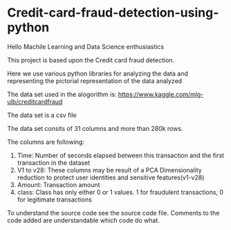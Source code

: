 # Credit-card-fraud-detection-using-python

Hello Machile Learning and Data Science enthusiastics

This project is based upon the Credit card fraud detection.

Here we use various python libraries for analyzing the data and representing the pictorial representation of the data analyzed

The data set used in the alogorithm is: https://www.kaggle.com/mlg-ulb/creditcardfraud

The data set is a csv file

The data set consits of 31 columns and more than 280k rows.

The columns are following:
1. Time: Number of seconds elapsed between this transaction and the first transaction in the dataset
2. V1 to v28: These columns may be result of a PCA Dimensionality reduction to protect user identities and sensitive features(v1-v28)
3. Amount: Transaction amount
4. class: Class has only either 0 or 1 values. 1 for fraudulent transactions, 0 for legitimate transactions

To understand the source code see the source code file. Comments to the code added are understandable which code do what.
